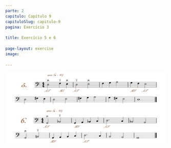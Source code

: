 ```yaml
---
parte: 2
capitulo: Capítulo 9
capituloSlug: capitulo-9
pagina: Exercício 3

title: Exercício 5 e 6

page-layout: exercise
image:

---
```


<img src="/assets/graphics/content/2_2_1_2.png"/>

